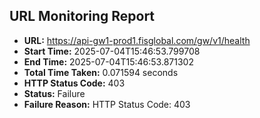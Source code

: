 ## URL Monitoring Report

- **URL:** https://api-gw1-prod1.fisglobal.com/gw/v1/health
- **Start Time:** 2025-07-04T15:46:53.799708
- **End Time:** 2025-07-04T15:46:53.871302
- **Total Time Taken:** 0.071594 seconds
- **HTTP Status Code:** 403
- **Status:** Failure
- **Failure Reason:** HTTP Status Code: 403
